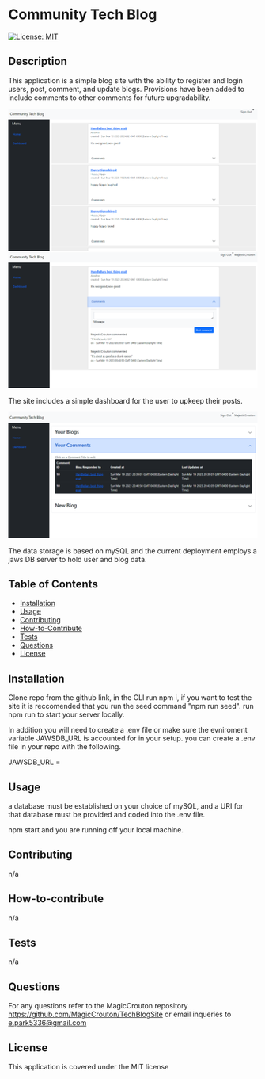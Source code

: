 # Community Tech Blog
[![License: MIT](https://img.shields.io/badge/License-MIT-yellow.svg)](https://opensource.org/licenses/MIT)

## Description

This application is a simple blog site with the ability to register and login users, post, comment, and update blogs. Provisions have been added to include comments to other comments for future upgradability.

![HomePage](./Assets/homePage.png)
![CommentStructure](./Assets/comment%20structure.png)

The site includes a simple dashboard for the user to upkeep their posts.

![Dashboard](./Assets/dashboard.png)

The data storage is based on mySQL and the current deployment employs a jaws DB server to hold user and blog data.



## Table of Contents

- [Installation](#installation)
- [Usage](#usage)
- [Contributing](#contributing)
- [How-to-Contribute](#how-to-contribute)
- [Tests](#tests)
- [Questions](#questions)
- [License](#license)

## Installation

Clone repo from the github link, in the CLI run npm i, if you want to test the site it is reccomended that you run the seed command "npm run seed". run npm run to start your server locally.

In addition you will need to create a .env file or make sure the evniroment variable JAWSDB_URL is accounted for in your setup. you can create a .env file in your repo with the following.

  JAWSDB_URL = <URI to your chosen db>

## Usage

a database must be established on your choice of mySQL, and a URI for that database must be provided and coded into the .env file.

npm start and you are running off your local machine.


## Contributing

n/a

## How-to-contribute

n/a

## Tests

n/a

## Questions

For any questions refer to the MagicCrouton repository https://github.com/MagicCrouton/TechBlogSite
or email inqueries to e.park5336@gmail.com

## License

This application is covered under the MIT license